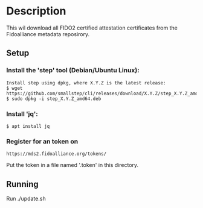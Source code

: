 # Description
This wil download all FIDO2 certified attestation certificates from the Fidoalliance metadata reposirory.

## Setup

### Install the 'step' tool (Debian/Ubuntu Linux):

	Install step using dpkg, where X.Y.Z is the latest release:
	$ wget https://github.com/smallstep/cli/releases/download/X.Y.Z/step_X.Y.Z_amd64.deb
	$ sudo dpkg -i step_X.Y.Z_amd64.deb

### Install 'jq':
	$ apt install jq

### Register for an token on 
	https://mds2.fidoalliance.org/tokens/

Put the token in a file named '.token' in this directory.

## Running
Run ./update.sh

